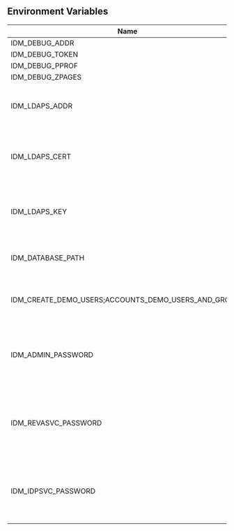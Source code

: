 ## Environment Variables

| Name | Type | Default Value | Description |
|------|------|---------------|-------------|
| IDM_DEBUG_ADDR | string |  | |
| IDM_DEBUG_TOKEN | string |  | |
| IDM_DEBUG_PPROF | bool | false | |
| IDM_DEBUG_ZPAGES | bool | false | |
| IDM_LDAPS_ADDR | string | 127.0.0.1:9235 | Listen address for the ldaps listener (ip-addr:port)|
| IDM_LDAPS_CERT | string | ~/.ocis/idm/ldap.crt | File name of the TLS server certificate for the ldaps listener|
| IDM_LDAPS_KEY | string | ~/.ocis/idm/ldap.key | File name for the TLS certificate key for the server certificate|
| IDM_DATABASE_PATH | string | ~/.ocis/idm/ocis.boltdb | Full path to the idm backend database|
| IDM_CREATE_DEMO_USERS;ACCOUNTS_DEMO_USERS_AND_GROUPS | bool | false | Flag to enabe/disable the creation of the demo users|
| IDM_ADMIN_PASSWORD | string | idm | Password to set for the "idm" service users. Either cleartext or an argon2id hash|
| IDM_REVASVC_PASSWORD | string | reva | Password to set for the "reva" service users. Either cleartext or an argon2id hash|
| IDM_IDPSVC_PASSWORD | string | idp | Password to set for the "idp" service users. Either cleartext or an argon2id hash|